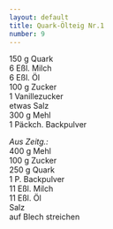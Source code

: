 ```yaml
---
layout: default
title: Quark-Ölteig Nr.1
number: 9
---
```


150 g Quark  
6 Eßl. Milch  
6 Eßl. Öl  
100 g Zucker  
1 Vanillezucker  
etwas Salz  
300 g Mehl  
1 Päckch. Backpulver

*Aus Zeitg.:*  
400 g Mehl  
100 g Zucker  
250 g Quark  
1 P. Backpulver  
11 Eßl. Milch  
11 Eßl. Öl  
Salz  
auf Blech streichen
